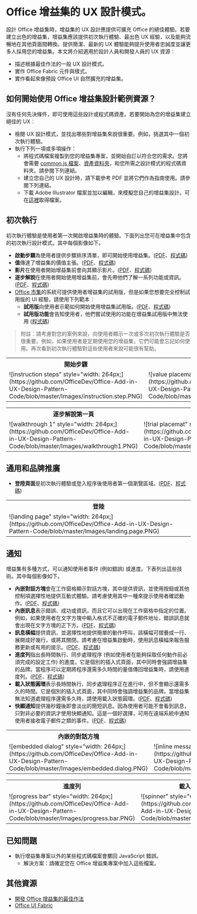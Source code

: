 # Office 增益集的 UX 設計模式。 

設計 Office 增益集時，增益集的 UX 設計應提供可擴充 Office 的絕佳體驗。若要建立出色的增益集，增益集應該提供初次執行體驗、最出色 UX 經驗，以及能夠流暢地在其他頁面間轉換。提供簡潔、最新的 UX 體驗能夠提升使用者忠誠度並讓更多人採用您的增益集。本文將介紹適用於設計人員和開發人員的 UX 資源︰

* 描述根據最佳作法的一般 UX 設計模式。
* 實作 Office Fabric 元件與樣式。
* 實作看起來像預設 Office UI 自然擴充的增益集。 

## 如何開始使用 Office 增益集設計範例資源？

沒有任何先決條件，即可使用這些設計或程式碼資產。若要開始為您的增益集建立絕佳的 UX︰

* 檢閱 UX 設計模式，並找出哪些對增益集來說很重要。例如，挑選其中一個初次執行體驗。
* 執行下列一項或多項操作：
	* 將程式碼檔案複製到您的增益集專案，並開始自訂以符合您的需求。您將會需要 [common.js 檔案](https://github.com/OfficeDev/Office-Add-in-UX-Design-Pattern-Code/tree/master/)、[資產資料夾](https://github.com/OfficeDev/Office-Add-in-UX-Design-Pattern-Code/tree/master/assets)，和您所需之設計模式的程式碼資料夾。請參閱下列連結。
	* 建立您自己的 UX 設計時，請下載參考 PDF 並將它們作為指南使用。請參閱下列連結。
	* 下載 Adobe Illustrator 檔案並加以編輯，來模擬您自己的增益集設計。可在[這裡](https://github.com/OfficeDev/Office-Add-in-Design-Patterns/blob/master/Patterns/Source%20Files)取得檔案。
 

## 初次執行

初次執行體驗是使用者第一次開啟增益集時的體驗。下面列出您可在增益集中包含的初次執行設計模式。其中每個影像如下。

* **啟動步驟**為使用者提供步驟排序清單，即可開始使用增益集。([PDF](https://github.com/OfficeDev/Office-Add-in-Design-Patterns/blob/master/Patterns/FirstRun_StepsToStart.pdf "PDF")、[程式碼](https://github.com/OfficeDev/Office-Add-in-UX-Design-Pattern-Code/tree/master/templates/first-run/instruction-step))
* **值**傳達了增益集的價值主張。([PDF](https://github.com/OfficeDev/Office-Add-in-Design-Patterns/blob/master/Patterns/FirstRun_ValuePlacemat.pdf "PDF")、[程式碼](https://github.com/OfficeDev/Office-Add-in-UX-Design-Pattern-Code/tree/master/templates/first-run/value-placemat))
* **影片**在使用者開始增益集前會向其顯示影片。([PDF](https://github.com/OfficeDev/Office-Add-in-Design-Patterns/blob/master/Patterns/FirstRun_VideoPlacemat.pdf "PDF")、[程式碼](https://github.com/OfficeDev/Office-Add-in-UX-Design-Pattern-Code/tree/master/templates/first-run/video-placemat))
* **逐步解說**在使用者開始使用增益集前，會先帶他們了解一系列功能或資訊。([PDF](https://github.com/OfficeDev/Office-Add-in-Design-Patterns/blob/master/Patterns/FirstRun_PagingPanel.pdf "PDF")、[程式碼](https://github.com/OfficeDev/Office-Add-in-UX-Design-Pattern-Code/tree/master/templates/first-run/walkthrough))
* [Office 市集](https://msdn.microsoft.com/zh-tw/library/office/jj220033.aspx)的系統可提供使用者增益集的試用版，但是如果您想要完全控制試用版的 UI 經驗，請使用下列範本︰
	* **試用版**向使用者示範如何開始使用增益集試用版。([PDF](https://github.com/OfficeDev/Office-Add-in-Design-Patterns/blob/master/Patterns/FirstRun_TrialVersion.pdf "PDF")、[程式碼](https://github.com/OfficeDev/Office-Add-in-UX-Design-Pattern-Code/tree/master/templates/first-run/trial-placemat))
	* **試用版功能**會告知使用者，他們嘗試使用的功能在增益集試用版中無法使用 ([程式碼](https://github.com/OfficeDev/Office-Add-in-UX-Design-Pattern-Code/tree/master/templates/first-run/trial-placemat-feature))


> 附註：請考慮對您的案例來說，向使用者顯示一次或多次初次執行體驗是否很重要。例如，如果使用者是定期使用您的增益集，它們可能會忘記如何使用。再次看到初次執行體驗對這些使用者來說可能很有幫助。 

 <table>
 <tr><th>開始步驟</th><th>值</th><th>影片</th></tr>
 <tr><td>![instruction steps" style="width: 264px;](https://github.com/OfficeDev/Office-Add-in-UX-Design-Pattern-Code/blob/master/Images/instruction.step.PNG)</td><td>![value placemat" style="width: 264px;](https://github.com/OfficeDev/Office-Add-in-UX-Design-Pattern-Code/blob/master/Images/value.placemat.PNG)</td><td>![video placemat" style="width: 264px;](https://github.com/OfficeDev/Office-Add-in-UX-Design-Pattern-Code/blob/master/Images/video.placemat.PNG)</td></tr>
 </table>

 <table>
 <tr><th>逐步解說第一頁</th><th>試用版</th><th>試用版功能</th></tr>
 <tr><td>![walkthrough 1" style="width: 264px;](https://github.com/OfficeDev/Office-Add-in-UX-Design-Pattern-Code/blob/master/Images/walkthrough1.PNG)</td><td>![trial placemat" style="width: 264px;](https://github.com/OfficeDev/Office-Add-in-UX-Design-Pattern-Code/blob/master/Images/trial.placemat.PNG)</td><td>![trial placemat feature" style="width: 264px;](https://github.com/OfficeDev/Office-Add-in-UX-Design-Pattern-Code/blob/master/Images/trial.placemat.feature.PNG)</td></tr>
 </table> 


## 通用和品牌推廣

* **登陸頁面**是初次執行體驗或登入程序後使用者第一個瀏覽區域。([PDF](https://github.com/OfficeDev/Office-Add-in-Design-Patterns/blob/master/Helpful%20Templates/AddIn_Template_Standard_Layout.pdf "PDF")、[程式碼](https://github.com/OfficeDev/Office-Add-in-UX-Design-Pattern-Code/tree/master/templates/generic/landing-page))

<table>
 <tr><th>登陸</th></tr>
 <tr><td>![landing page" style="width: 264px;](https://github.com/OfficeDev/Office-Add-in-UX-Design-Pattern-Code/blob/master/Images/landing.page.PNG)</td></tr>
 </table>

## 通知

增益集有多種方式，可以通知使用者事件 (例如錯誤) 或進度。下表列出這些技術。其中每個影像如下。

* **內嵌對話方塊**會在工作窗格顯示對話方塊，其中提供資訊，並使用按鈕或其他控制項選擇性地提供互動式體驗。請考慮使用其中一種來提示使用者確認動作。([PDF](https://github.com/OfficeDev/Office-Add-in-Design-Patterns/blob/master/Patterns/Embedded_Dialog.pdf "PDF")、[程式碼](https://github.com/OfficeDev/Office-Add-in-UX-Design-Pattern-Code/tree/master/templates/notifications/embedded-dialog))
* **內嵌訊息**表示錯誤、成功或資訊，而且它可以出現在工作窗格中指定的位置。例如，如果使用者在文字方塊中輸入格式不正確的電子郵件地址，錯誤訊息就會出現在文字方塊的正下方。([PDF](https://github.com/OfficeDev/Office-Add-in-Design-Patterns/blob/master/Patterns/Notification_Inline_Message.pdf "PDF")、[程式碼](https://github.com/OfficeDev/Office-Add-in-UX-Design-Pattern-Code/tree/master/templates/notifications/inline-message))
* **訊息橫幅**提供資訊，並選擇性地提供簡單的動作呼叫，該橫幅可摺疊成一行、展開成好幾行，或將其關閉。請考慮在增益集啟動時，使用訊息橫幅來報告服務更新或有用的提示。([PDF](https://github.com/OfficeDev/Office-Add-in-Design-Patterns/blob/master/Patterns/Notification_messagebanner.pdf "PDF")、[程式碼](https://github.com/OfficeDev/Office-Add-in-UX-Design-Pattern-Code/tree/master/templates/notifications/message-banner))
* **進度列**指出長時間執行、同步處理程序 (例如使用者在能夠採取任何動作前必須完成的設定工作) 的進度。它是個別的插入式頁面，其中同時會強調增益集的品牌。當程序可以定期將程序還需多久時間的量值傳回增益集時，請使用進度列。([PDF](https://github.com/OfficeDev/Office-Add-in-Design-Patterns/blob/master/Patterns/Notification_progress.pdf "PDF")、[程式碼](https://github.com/OfficeDev/Office-Add-in-UX-Design-Pattern-Code/tree/master/templates/notifications/progress-bar))
* **載入狀態圓環**表示長時間執行、同步處理程序正在進行中，但不會顯示還需多久的時間。它是個別的插入式頁面，其中同時會強調增益集的品牌。當增益集無法知道處理程序還需多久時，請使用載入狀態圓環。([PDF](https://github.com/OfficeDev/Office-Add-in-Design-Patterns/blob/master/Patterns/Notification_progress.pdf "PDF")、[程式碼](https://github.com/OfficeDev/Office-Add-in-UX-Design-Pattern-Code/tree/master/templates/notifications/spinner))
* **快顯通知**提供幾秒鐘後即會淡出的簡短訊息。因為使用者可能不會看到訊息，只對非必要的資訊才使用快顯通知。這是一個好選擇，可用在遠端系統中通知使用者接收電子郵件之類的事件。([PDF](https://github.com/OfficeDev/Office-Add-in-Design-Patterns/blob/master/Patterns/Notification_toast.pdf "PDF")、[程式碼](https://github.com/OfficeDev/Office-Add-in-UX-Design-Pattern-Code/tree/master/templates/notifications/toast))

 <table>
 <tr><th>內嵌的對話方塊</th><th>內嵌訊息</th><th>訊息橫幅</th></tr>
 <tr><td>![embedded dialog" style="width: 264px;](https://github.com/OfficeDev/Office-Add-in-UX-Design-Pattern-Code/blob/master/Images/embedded.dialog.PNG)</td><td>![inline message" style="width: 264px;](https://github.com/OfficeDev/Office-Add-in-UX-Design-Pattern-Code/blob/master/Images/inline.message.PNG)</td><td>![message banner" style="width: 264px;](https://github.com/OfficeDev/Office-Add-in-UX-Design-Pattern-Code/blob/master/Images/message.banner.PNG)</td></tr>
 </table>

 <table>
 <tr><th>進度列</th><th>載入狀態圓環</th><th>快顯通知</th></tr>
 <tr><td>![progress bar" style="width: 264px;](https://github.com/OfficeDev/Office-Add-in-UX-Design-Pattern-Code/blob/master/Images/progress.bar.PNG)</td><td>![spinner" style="width: 264px;](https://github.com/OfficeDev/Office-Add-in-UX-Design-Pattern-Code/blob/master/Images/spinner.PNG)</td><td>![toast" style="width: 264px;](https://github.com/OfficeDev/Office-Add-in-UX-Design-Pattern-Code/blob/master/Images/toast.PNG)</td></tr>
 </table>

## 已知問題

* 執行增益集專案以外的某些程式碼檔案會擲回 JavaScript 錯誤。 
	* 解決方案：請確定您在 Office 增益集專案中加入這些檔案。 
	
## 其他資源

* [開發 Office 增益集的最佳作法](https://dev.office.com/docs/add-ins/design/add-in-development-best-practices)
* [Office UI Fabric](http://dev.office.com/fabric/)
